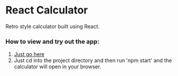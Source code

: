 # React Calculator
Retro style calculator built using React.

### How to view and try out the app:
1. [Just go here](https://observermoment.github.io/react-calculator/)
2. Just cd into the project directory and then run 'npm start' and the calculator will open in your browser.
